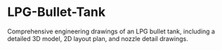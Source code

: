 # LPG-Bullet-Tank
Comprehensive engineering drawings of an LPG bullet tank, including a detailed 3D model, 2D layout plan, and nozzle detail drawings.
